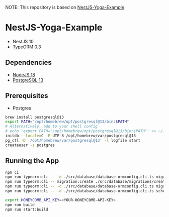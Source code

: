 NOTE: This repository is based on [NestJS-Yoga-Example](https://github.com/tkosminov/nestjs-yoga-example/tree/master)

# NestJS-Yoga-Example

* NestJS 10
* TypeORM 0.3

## Dependencies

* [NodeJS 18](https://nodejs.org/download/release/latest-v18.x/)
* [PostgreSQL 13](https://www.postgresql.org/download/)

## Prerequisites

- Postgres
```sh
brew install postgresql@13
export PATH="/opt/homebrew/opt/postgresql@13/bin:$PATH"
# Alternatively, add to your shell config
# echo 'export PATH="/opt/homebrew/opt/postgresql@13/bin:$PATH"' >> ~/.zshrc
initdb --locale=C -E UTF-8 /opt/homebrew/var/postgresql@13
pg_ctl -D '/opt/homebrew/var/postgresql@13' -l logfile start
createuser -s postgres
```

## Running the App

```sh
npm ci
npm run typeorm:cli -- -d ./src/database/database-ormconfig.cli.ts migration:generate ./src/database/migrations/generated
npm run typeorm:cli -- migration:create ./src/database/migrations/created
npm run typeorm:cli -- -d ./src/database/database-ormconfig.cli.ts migration:run
npm run typeorm:cli -- -d ./src/database/database-ormconfig.cli.ts schema:sync

export HONEYCOMB_API_KEY=<YOUR-HONEYCOMB-API-KEY>
npm run build
npm run start:build
```

